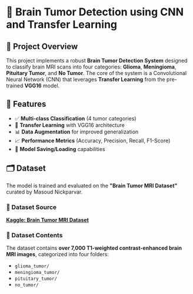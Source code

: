 # 🧠 Brain Tumor Detection using CNN and Transfer Learning

## 📖 Project Overview
This project implements a robust **Brain Tumor Detection System** designed to classify brain MRI scans into four categories: **Glioma**, **Meningioma**, **Pituitary Tumor**, and **No Tumor**. The core of the system is a Convolutional Neural Network (CNN) that leverages **Transfer Learning** from the pre-trained **VGG16** model.

## 🚀 Features
- ✅ **Multi-class Classification** (4 tumor categories)
- 🧠 **Transfer Learning** with VGG16 architecture
- 📊 **Data Augmentation** for improved generalization
- 📈 **Performance Metrics** (Accuracy, Precision, Recall, F1-Score)
- 💾 **Model Saving/Loading** capabilities

## 🗂️ Dataset
The model is trained and evaluated on the **"Brain Tumor MRI Dataset"** curated by Masoud Nickparvar.

### 🔗 Dataset Source
[**Kaggle: Brain Tumor MRI Dataset**](https://www.kaggle.com/datasets/masoudnickparvar/brain-tumor-mri-dataset)

### 📁 Dataset Contents
The dataset contains **over 7,000 T1-weighted contrast-enhanced brain MRI images**, categorized into four folders:

- `glioma_tumor/`
- `meningioma_tumor/` 
- `pituitary_tumor/`
- `no_tumor/`

